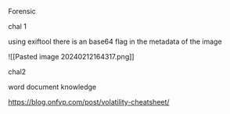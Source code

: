 
Forensic

chal 1

using exiftool  there is an base64  flag in the metadata of the image 

![[Pasted image 20240212164317.png]]


chal2

word document knowledge


https://blog.onfvp.com/post/volatility-cheatsheet/

